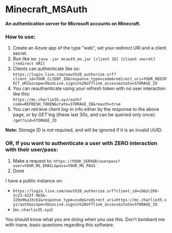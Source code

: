 # Minecraft_MSAuth
**An authentication server for Microsoft accounts on Minecraft.**

### How to use:

1. Create an Azure app of the type "web", set your redirect URI and a client secret.
2. Run like so: `java -jar mcauth_ms.jar [client ID] [client secret] [redirect URI]`
3. Clients can authenticate like so:  
    `https://login.live.com/oauth20_authorize.srf?client_id=YOUR_CLIENT_ID&response_type=code&redirect_uri=YOUR_REDIRECT_URI&scope=XboxLive.signin%20offline_access&state=STORAGE_ID`
4. You can reauthenticate using your refresh token with *no* user interaction like this:  
    `https://mc.charlie35.xyz/auth?code=REFRESH_TOKEN&state=STORAGE_ID&reauth=true`
5. You can retrieve client log-in info either by the response to the above page, or by GET'ing (these last 30s, and can be queried only once):  
    `/get?uid=STORAGE_ID`

**Note:** Storage ID is *not* required, and will be ignored if it is an invalid UUID.

### OR, If you want to authenticate a user with ZERO interaction with their user/pass:
1. Make a request to: `https://YOUR_SERVER/userpass?user=YOUR_MS_EMAIL&pass=YOUR_MS_PASS`
2. Done

I have a public instance on:
- `https://login.live.com/oauth20_authorize.srf?client_id=cbb2c2b0-3c23-422f-9b5b-329e9ba33c61&response_type=code&redirect_uri=https://mc.charlie35.xyz/auth&scope=XboxLive.signin%20offline_access&state=STORAGE_ID`
- (`mc.charlie35.xyz`)


You should know what you are doing when you use this. Don't bombard me with inane, basic questions regarding this software.
